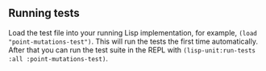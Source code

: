 ## Running tests

Load the test file into your running Lisp implementation, for example, `(load "point-mutations-test")`.
This will run the tests the first time automatically. After that you can run the test suite in the REPL with `(lisp-unit:run-tests :all :point-mutations-test)`.
